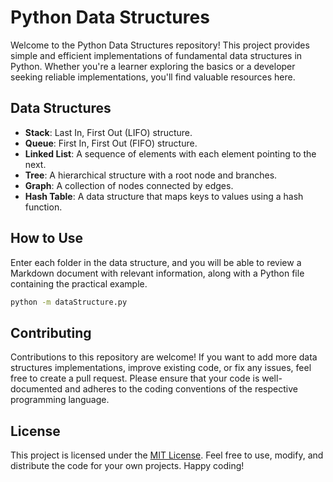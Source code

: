 # Python Data Structures

Welcome to the Python Data Structures repository! This project provides simple and efficient implementations of fundamental data structures in Python. Whether you're a learner exploring the basics or a developer seeking reliable implementations, you'll find valuable resources here.

## Data Structures

- **Stack**: Last In, First Out (LIFO) structure.
- **Queue**: First In, First Out (FIFO) structure.
- **Linked List**: A sequence of elements with each element pointing to the next.
- **Tree**: A hierarchical structure with a root node and branches.
- **Graph**: A collection of nodes connected by edges.
- **Hash Table**: A data structure that maps keys to values using a hash function.

## How to Use

Enter each folder in the data structure, and you will be able to review a Markdown document with relevant information, along with a Python file containing the practical example.

```bash
python -m dataStructure.py
```

## Contributing

Contributions to this repository are welcome! If you want to add more data structures implementations, improve existing code, or fix any issues, feel free to create a pull request. Please ensure that your code is well-documented and adheres to the coding conventions of the respective programming language.

## License

This project is licensed under the [MIT License](LICENSE). Feel free to use, modify, and distribute the code for your own projects.
Happy coding!
